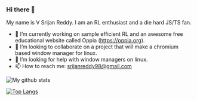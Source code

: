### Hi there 👋

My name is V Srijan Reddy. I am an RL enthusiast and a die hard JS/TS fan.

- 🔭 I’m currently working on sample efficient RL and an awesome free educational website called Oppia (https://oppia.org).
- 👯 I’m looking to collaborate on a project that will make a chromium based window manager for linux.
- 🤔 I’m looking for help with window managers on linux.
- 📫 How to reach me: srijanreddy98@gmail.com

![My github stats](https://github-readme-stats.vercel.app/api?username=srijanreddy98&show_icons=true&count_private=true?theme=tokyonight)

[![Top Langs](https://github-readme-stats.vercel.app/api/top-langs/?username=anuraghazra&layout=compact)](https://github.com/anuraghazra/github-readme-stats)


<!--
**srijanreddy98/srijanreddy98** is a ✨ _special_ ✨ repository because its `README.md` (this file) appears on your GitHub profile.

Here are some ideas to get you started:

- 🔭 I’m currently working on ...
- 🌱 I’m currently learning ...
- 👯 I’m looking to collaborate on ...
- 🤔 I’m looking for help with ...
- 💬 Ask me about ...
- 📫 How to reach me: ...
- 😄 Pronouns: ...
- ⚡ Fun fact: ...
-->
